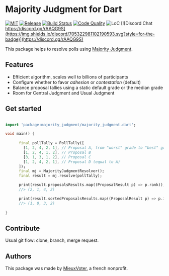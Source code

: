 # Majority Judgment for Dart

[![MIT](https://img.shields.io/github/license/MieuxVoter/majority-judgment-library-dart?style=for-the-badge)](LICENSE)
[![Release](https://img.shields.io/github/v/release/MieuxVoter/majority-judgment-library-dart?include_prereleases&style=for-the-badge)](https://github.com/MieuxVoter/majority-judgment-library-dart/releases)
[![Build Status](https://img.shields.io/github/workflow/status/MieuxVoter/majority-judgment-library-dart/Go?style=for-the-badge)](https://github.com/MieuxVoter/majority-judgment-library-dart/actions/workflows/go.yml)
[![Code Quality](https://img.shields.io/codefactor/grade/github/MieuxVoter/majority-judgment-library-dart?style=for-the-badge)](https://www.codefactor.io/repository/github/mieuxvoter/majority-judgment-library-dart)
![LoC](https://img.shields.io/tokei/lines/github/MieuxVoter/majority-judgment-library-dart?style=for-the-badge)
[![Discord Chat https://discord.gg/rAAQG9S](https://img.shields.io/discord/705322981102190593.svg?style=for-the-badge)](https://discord.gg/rAAQG9S)


This package helps to resolve polls using [Majority Judgment](https://fr.wikipedia.org/wiki/Jugement_majoritaire).


## Features

- Efficient algorithm, scales well to billions of participants
- Configure whether to favor _adhesion_ or _contestation_ (default)
- Balance proposal tallies using a static default grade or the median grade
- Room for Central Judgment and Usual Judgment


## Get started

``` dart

import 'package:majority_judgment/majority_judgment.dart';

void main() {
    
      final pollTally = PollTally([
        [1, 2, 4, 2, 1], // Proposal A, from "worst" grade to "best" grade
        [1, 2, 4, 1, 2], // Proposal B
        [3, 1, 3, 1, 2], // Proposal C
        [1, 2, 4, 2, 1], // Proposal D (equal to A)
      ]);
      final mj = MajorityJudgmentResolver();
      final result = mj.resolve(pollTally);

      print(result.proposalsResults.map((ProposalResult p) => p.rank));
      //> (2, 1, 4, 2)

      print(result.sortedProposalsResults.map((ProposalResult p) => p.index));
      //> (1, 0, 3, 2)
    
}

```


## Contribute

Usual git flow: clone, branch, merge request.


## Authors

This package was made by [MieuxVoter](https://mieuxvoter.fr/), a french nonprofit.
